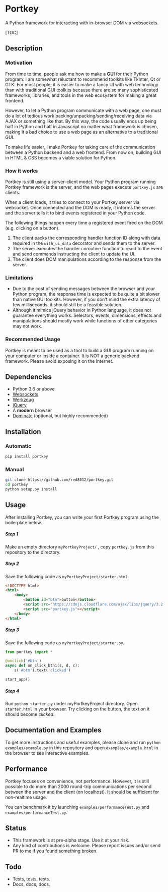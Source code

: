# Portkey

A Python framework for interacting with in-browser DOM via websockets.

[TOC]

## Description

### Motivation

From time to time, people ask me how to make a **GUI** for their Python program. I am somewhat reluctant to recommend toolkits like TkInter, Qt or GTK. For most people, it is easier to make a fancy UI with web technology than with traditional GUI toolkits because there are so many sophisticated frameworks, libraries, and tools in the web ecosystem for making a great frontend. 

However, to let a Python program communicate with a web page, one must do a lot of tedious work packing/unpacking/sending/receiving data via AJAX or something like that. By this way, the code usually ends up being half in Python and half in Javascript no matter what framework is chosen, making it a bad choice to use a web page as an alternative to a traditional GUI.

To make life easier, I make Portkey for taking care of the communication between a Python backend and a web frontend. From now on, building GUI in HTML & CSS becomes a viable solution for Python. 

### How it works

Portkey is still using a server-client model. Your Python program running Portkey framework is the server, and the web pages execute `portkey.js` are clients.

When a client loads, it tries to connect to your Portkey server via websocket. Once connected and the DOM is ready, it informs the server and the server tells it to bind events registered in your Python code.

The following things happen every time a registered event fired on the DOM (e.g. clicking on a button).

1. The client packs the corresponding handler function ID along with data required in the  `with_ui_data` decorator and sends them to the server.
2. The server executes the handler coroutine function to react to the event and send commands instructing the client to update the UI.
3. The client does DOM manipulations according to the response from the server.

### Limitations

* Due to the cost of sending messages between the browser and your Python program, the response time is expected to be quite a bit slower than native GUI toolkits. However, if you don't mind the extra latency of few milliseconds, it should still be a feasible solution.
* Although it mimics jQuery behavior in Python language, it does not guarantee everything works. Selectors, events, dimensions, effects and manipulations should mostly work while functions of other categories may not work.



### Recommended Usage

Portkey is meant to be used as a tool to build a GUI program running on your computer or inside a container. It is NOT a generic backend framework. Please avoid exposing it on the Internet.



## Dependencies

* Python 3.6 or above
* [Websockets](https://websockets.readthedocs.io/en/stable/)
* [Werkzeug](http://werkzeug.pocoo.org)
* [jQuery](http://jquery.com)
* A **modern** browser
* [Dominate](https://github.com/Knio/dominate) (optional, but highly recommended)



## Installation

### Automatic

```sh
pip install portkey
```

### Manual

```sh
git clone https://github.com/red8012/portkey.git
cd portkey
python setup.py install
```



## Usage

After installing Portkey, you can write your first Portkey program using the boilerplate below.

##### Step 1

Make an empty directory `myPortkeyProject/` , copy `portkey.js` from this repository to the directory.

##### Step 2

Save the following code as `myPortkeyProject/starter.html`.

```html
<!DOCTYPE html>
<html>
    <body>
        <button id="btn">button</button>
        <script src="https://cdnjs.cloudflare.com/ajax/libs/jquery/3.2.1/jquery.min.js"></script>
        <script src="portkey.js"></script>
    </body>
</html>
```

##### Step 3

Save the following code as `myPortkeyProject/starter.py`.

```Python
from portkey import *

@onclick('#btn')
async def on_click_btn1(s, d, c):
    s('#btn').text('clicked')

start_app()
```

##### Step 4

Run `python starter.py` under myPortkeyProject directory. Open `starter.html` in your browser. Try clicking on the button, the text on it should become *clicked*.

## Documentation and Examples

To get more instructions and useful examples, please clone and run `python examples/example.py` in this repository and open `examples/example.html` in the browser to see interactive examples.

## Performance

Portkey focuses on convenience, not performance. However, it is still possible to do more than 2000 round-trip communications per second between the server and the client (on localhost). It should be sufficient for non-realtime usage.

You can benchmark it by launching `examples/performanceTest.py` and `examples/performanceTest.py`.

## Status

* This framework is at pre-alpha stage. Use it at your risk.
* Any kind of contributions is welcome. Please report issues and/or send PR to me if you found something broken.



## Todo

* Tests, tests, tests.
* Docs, docs, docs.

